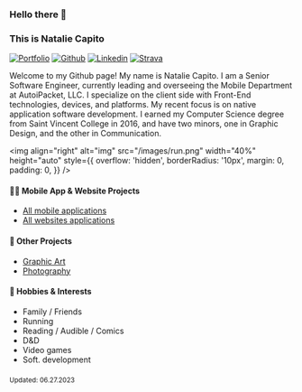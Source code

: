 ### Hello there 👋 
### This is Natalie Capito

[![Portfolio](https://img.shields.io/badge/-Github-000?style=flat&logo=Github&logoColor=white)](https://sleepylunadesigns.com/)
[![Github](https://img.shields.io/badge/-Github-000?style=flat&logo=Github&logoColor=white)](https://github.com/nataliecapito)
[![Linkedin](https://img.shields.io/badge/-LinkedIn-blue?style=flat&logo=Linkedin&logoColor=white)](https://www.linkedin.com/in/natalie-capito-33130112b/)
[![Strava](https://img.shields.io/badge/-Gmail-c14438?style=flat&logo=Gmail&logoColor=white)](https://www.strava.com/athletes/71219674)

<p align="left">
    <div style={{ fontSize: '12px' }}>
        <div
            style={{
                justifyContent: 'flex-start',
                flexDirection: 'row',
                alignItems: 'center',
                flexWrap: 'wrap',
                display: 'flex',
            }}
        >
            <i class="devicon-android-plain colored"></i>
            <i class="devicon-androidstudio-plain colored"></i>
            <i class="devicon-apple-original colored"></i>
            <i class="devicon-atom-original colored"></i>
            <i class="devicon-bitbucket-original-wordmark colored"></i>
            <i class="devicon-chrome-plain-wordmark colored"></i>
            <i class="devicon-confluence-original-wordmark colored"></i>
            <i class="devicon-css3-plain-wordmark colored"></i>
            <i class="devicon-eslint-original-wordmark colored"></i>
            <i class="devicon-firebase-plain-wordmark colored"></i>
            <i class="devicon-firefox-plain-wordmark colored"></i>
            <i class="devicon-git-plain-wordmark colored"></i>
            <i class="devicon-github-original-wordmark colored"></i>
            <i class="devicon-gradle-plain-wordmark colored"></i>
            <i class="devicon-html5-plain-wordmark colored"></i>
            <i class="devicon-ie10-original colored"></i>
            <i class="devicon-javascript-plain colored"></i>
            <i class="devicon-jest-plain colored"></i>
            <i class="devicon-jira-plain colored"></i>
            <i class="devicon-nodejs-plain colored"></i>
            <i class="devicon-npm-original-wordmark colored"></i>
            <i class="devicon-objectivec-plain colored"></i>
            <i class="devicon-photoshop-plain colored"></i>
            <i class="devicon-react-original-wordmark colored"></i>
            <i class="devicon-redux-original colored"></i>
            <i class="devicon-safari-plain-wordmark colored"></i>
            <i class="devicon-sass-original colored"></i>
            <i class="devicon-slack-plain-wordmark colored"></i>
            <i class="devicon-sourcetree-original-wordmark colored"></i>
            <i class="devicon-swift-plain-wordmark colored"></i>
            <i class="devicon-trello-plain-wordmark colored"></i>
            <i class="devicon-typescript-plain colored"></i>
            <i class="devicon-vscode-plain colored"></i>
            <i class="devicon-xcode-plain colored"></i>
        </div>
    </div>
</p>

Welcome to my Github page! My name is Natalie Capito. I am a Senior Software Engineer, currently leading and overseeing the Mobile Department at AutoiPacket, LLC. I specialize on the client side with Front-End technologies, devices, and platforms. My recent focus is on native application software development. I earned my Computer Science degree from Saint Vincent College in 2016, and have two minors, one in Graphic Design, and the other in Communication.

<img 
    align="right" 
    alt="img" 
    src="/images/run.png" 
    width="40%" 
    height="auto" 
    style={{ 
        overflow: 'hidden', 
        borderRadius: '10px',
        margin: 0,
        padding: 0,
    }}
/>

#### 👨‍💻 Mobile App & Website Projects
- [All mobile applications](https://github.com/nataliecapito/All-MobileApps)
- [All websites applications](https://github.com/nataliecapito/All-Websites)

#### 🌱 Other Projects 
- [Graphic Art](https://photos.app.goo.gl/bUb9qQmxvQ56SaYh6)
- [Photography](https://photos.app.goo.gl/enNMhKWtqmFwa5Aw5)

#### 🔭 Hobbies & Interests
- Family / Friends
- Running
- Reading / Audible / Comics
- D&D
- Video games
- Soft. development

<sub>Updated: 06.27.2023</sub>